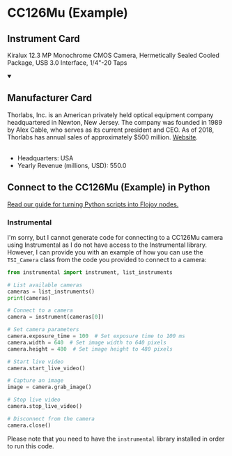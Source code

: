 
# CC126Mu (Example)

## Instrument Card

Kiralux 12.3 MP Monochrome CMOS Camera, Hermetically Sealed Cooled Package, USB 3.0 Interface, 1/4"-20 Taps

<details open>
<summary><h2>Manufacturer Card</h2></summary>
Thorlabs, Inc. is an American privately held optical equipment company headquartered in Newton, New Jersey. The company was founded in 1989 by Alex Cable, who serves as its current president and CEO. As of 2018, Thorlabs has annual sales of approximately $500 million. <a href=https://www.thorlabs.com/>Website</a>.
<br><br>
<ul>
  <li>Headquarters: USA</li>
  <li>Yearly Revenue (millions, USD): 550.0</li>
</ul>
</details>

## Connect to the CC126Mu (Example) in Python

[Read our guide for turning Python scripts into Flojoy nodes.](https://docs.flojoy.ai/custom-nodes/creating-custom-node/)


### Instrumental

I'm sorry, but I cannot generate code for connecting to a CC126Mu camera using Instrumental as I do not have access to the Instrumental library. However, I can provide you with an example of how you can use the `TSI_Camera` class from the code you provided to connect to a camera:

```python
from instrumental import instrument, list_instruments

# List available cameras
cameras = list_instruments()
print(cameras)

# Connect to a camera
camera = instrument(cameras[0])

# Set camera parameters
camera.exposure_time = 100  # Set exposure time to 100 ms
camera.width = 640  # Set image width to 640 pixels
camera.height = 480  # Set image height to 480 pixels

# Start live video
camera.start_live_video()

# Capture an image
image = camera.grab_image()

# Stop live video
camera.stop_live_video()

# Disconnect from the camera
camera.close()
```

Please note that you need to have the `instrumental` library installed in order to run this code.

